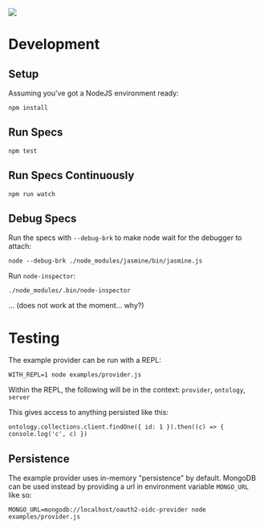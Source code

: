[<img src="https://travis-ci.org/Uber5/oauth2-oidc.svg?branch=master">](https://travis-ci.org/Uber5/oauth2-oidc)

# Development

## Setup

Assuming you've got a NodeJS environment ready:

```
npm install
```

## Run Specs

```
npm test
```

## Run Specs Continuously

```
npm run watch
```

## Debug Specs

Run the specs with `--debug-brk` to make node wait for the debugger to attach:

```
node --debug-brk ./node_modules/jasmine/bin/jasmine.js
```

Run `node-inspector`:

```
./node_modules/.bin/node-inspector
```

... (does not work at the moment... why?)

# Testing

The example provider can be run with a REPL:

```
WITH_REPL=1 node examples/provider.js
```

Within the REPL, the following will be in the context: `provider`, `ontology`, `server`

This gives access to anything persisted like this:

```
ontology.collections.client.findOne({ id: 1 }).then((c) => { console.log('c', c) })
```

## Persistence

The example provider uses in-memory "persistence" by default. MongoDB can be
used instead by providing a url in environment variable `MONGO_URL` like so:

```
MONGO_URL=mongodb://localhost/oauth2-oidc-provider node examples/provider.js
```
